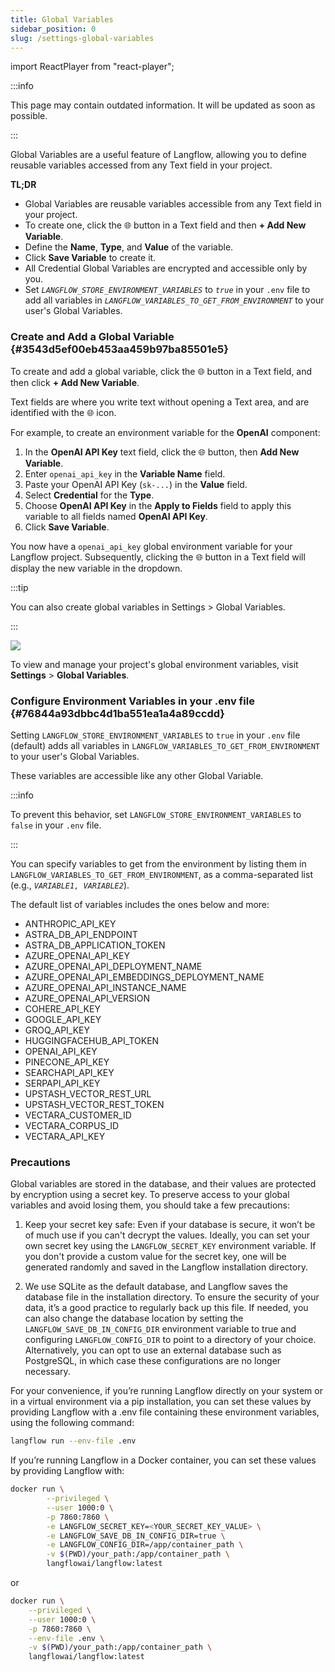 ```yaml
---
title: Global Variables
sidebar_position: 0
slug: /settings-global-variables
---
```


import ReactPlayer from "react-player";

:::info

This page may contain outdated information. It will be updated as soon as possible.

:::




Global Variables are a useful feature of Langflow, allowing you to define reusable variables accessed from any Text field in your project.


**TL;DR**

- Global Variables are reusable variables accessible from any Text field in your project.
- To create one, click the 🌐 button in a Text field and then **+ Add New Variable**.
- Define the **Name**, **Type**, and **Value** of the variable.
- Click **Save Variable** to create it.
- All Credential Global Variables are encrypted and accessible only by you.
- Set _`LANGFLOW_STORE_ENVIRONMENT_VARIABLES`_ to _`true`_ in your `.env` file to add all variables in _`LANGFLOW_VARIABLES_TO_GET_FROM_ENVIRONMENT`_ to your user's Global Variables.

### Create and Add a Global Variable {#3543d5ef00eb453aa459b97ba85501e5}


To create and add a global variable, click the 🌐 button in a Text field, and then click **+ Add New Variable**.


Text fields are where you write text without opening a Text area, and are identified with the 🌐 icon.


For example, to create an environment variable for the **OpenAI** component:

1. In the **OpenAI API Key** text field, click the 🌐 button, then **Add New Variable**.
2. Enter `openai_api_key` in the **Variable Name** field.
3. Paste your OpenAI API Key (`sk-...`) in the **Value** field.
4. Select **Credential** for the **Type**.
5. Choose **OpenAI API Key** in the **Apply to Fields** field to apply this variable to all fields named **OpenAI API Key**.
6. Click **Save Variable**.

You now have a `openai_api_key` global environment variable for your Langflow project.
Subsequently, clicking the 🌐 button in a Text field will display the new variable in the dropdown.


:::tip

You can also create global variables in Settings &gt; Global Variables.

:::




![](./418277339.png)


To view and manage your project's global environment variables, visit **Settings** &gt; **Global Variables**.


### Configure Environment Variables in your .env file {#76844a93dbbc4d1ba551ea1a4a89ccdd}


Setting `LANGFLOW_STORE_ENVIRONMENT_VARIABLES` to `true` in your `.env` file (default) adds all variables in `LANGFLOW_VARIABLES_TO_GET_FROM_ENVIRONMENT` to your user's Global Variables.


These variables are accessible like any other Global Variable.


:::info

To prevent this behavior, set `LANGFLOW_STORE_ENVIRONMENT_VARIABLES` to `false` in your `.env` file.

:::




You can specify variables to get from the environment by listing them in `LANGFLOW_VARIABLES_TO_GET_FROM_ENVIRONMENT`, as a comma-separated list (e.g., _`VARIABLE1, VARIABLE2`_).


The default list of variables includes the ones below and more:

- ANTHROPIC_API_KEY
- ASTRA_DB_API_ENDPOINT
- ASTRA_DB_APPLICATION_TOKEN
- AZURE_OPENAI_API_KEY
- AZURE_OPENAI_API_DEPLOYMENT_NAME
- AZURE_OPENAI_API_EMBEDDINGS_DEPLOYMENT_NAME
- AZURE_OPENAI_API_INSTANCE_NAME
- AZURE_OPENAI_API_VERSION
- COHERE_API_KEY
- GOOGLE_API_KEY
- GROQ_API_KEY
- HUGGINGFACEHUB_API_TOKEN
- OPENAI_API_KEY
- PINECONE_API_KEY
- SEARCHAPI_API_KEY
- SERPAPI_API_KEY
- UPSTASH_VECTOR_REST_URL
- UPSTASH_VECTOR_REST_TOKEN
- VECTARA_CUSTOMER_ID
- VECTARA_CORPUS_ID
- VECTARA_API_KEY

<ReactPlayer controls url="https://youtu.be/RedPOCsYNAM" />


### Precautions

Global variables are stored in the database, and their values are protected by encryption using a secret
key. To preserve access to your global variables and avoid losing them, you should take a few precautions:

1. Keep your secret key safe: Even if your database is secure, it won’t be of much use if you can't decrypt
the values. Ideally, you can set your own secret key using the `LANGFLOW_SECRET_KEY` environment variable. If
you don't provide a custom value for the secret key, one will be generated randomly and saved in the Langflow
installation directory.

2. We use SQLite as the default database, and Langflow saves the database file in the installation directory.
To ensure the security of your data, it’s a good practice to regularly back up this file. If needed, you can
also change the database location by setting the `LANGFLOW_SAVE_DB_IN_CONFIG_DIR` environment variable to true
and configuring `LANGFLOW_CONFIG_DIR` to point to a directory of your choice. Alternatively, you can opt to use
an external database such as PostgreSQL, in which case these configurations are no longer necessary.

For your convenience, if you’re running Langflow directly on your system or in a virtual environment
via a pip installation, you can set these values by providing Langflow with a .env file containing these
environment variables, using the following command:

```bash
langflow run --env-file .env
```

If you’re running Langflow in a Docker container, you can set these values by providing Langflow with:

```bash
docker run \
        --privileged \
        --user 1000:0 \
        -p 7860:7860 \
        -e LANGFLOW_SECRET_KEY=<YOUR_SECRET_KEY_VALUE> \
        -e LANGFLOW_SAVE_DB_IN_CONFIG_DIR=true \
        -e LANGFLOW_CONFIG_DIR=/app/container_path \
        -v $(PWD)/your_path:/app/container_path \
        langflowai/langflow:latest
```

or

```bash
docker run \
	--privileged \
	--user 1000:0 \
	-p 7860:7860 \
	--env-file .env \
	-v $(PWD)/your_path:/app/container_path \
    langflowai/langflow:latest
```
